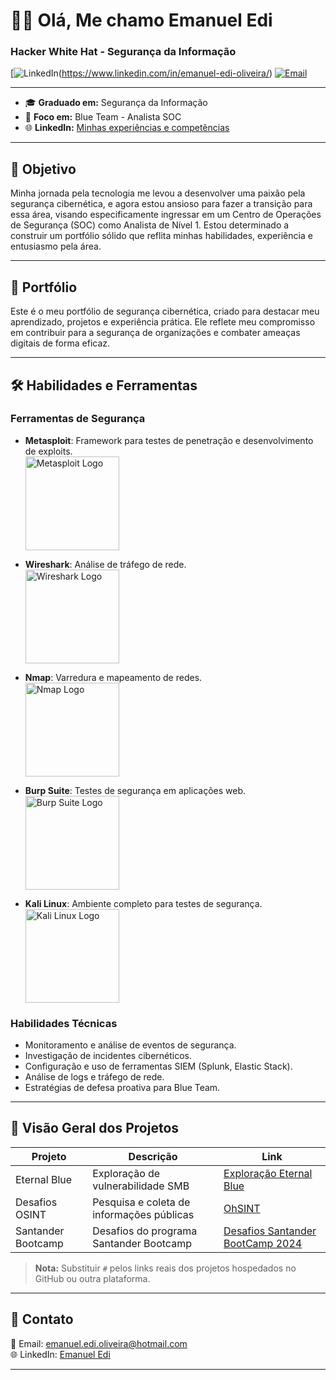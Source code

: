 # 👨‍💻 Olá, Me chamo Emanuel Edi

### Hacker White Hat - Segurança da Informação

[![LinkedIn](https://img.shields.io/badge/LinkedIn-000?style=for-the-badge&logo=linkedin&logoColor=white)(https://www.linkedin.com/in/emanuel-edi-oliveira/)
[![Email](https://img.shields.io/badge/Email-000?style=for-the-badge&logo=microsoft-outlook&logoColor=white)](mailto:emanuel.edi.oliveira@hotmail.com)

---

- 🎓 **Graduado em:** Segurança da Informação
- 🎯 **Foco em:** Blue Team - Analista SOC
- 🌐 **LinkedIn:** [Minhas experiências e competências](https://www.linkedin.com/in/emanuel-edi/)

---

## 🎯 Objetivo

Minha jornada pela tecnologia me levou a desenvolver uma paixão pela segurança cibernética, e agora estou ansioso para fazer a transição para essa área, visando especificamente ingressar em um Centro de Operações de Segurança (SOC) como Analista de Nível 1. Estou determinado a construir um portfólio sólido que reflita minhas habilidades, experiência e entusiasmo pela área.

---

## 🌟 Portfólio

Este é o meu portfólio de segurança cibernética, criado para destacar meu aprendizado, projetos e experiência prática. Ele reflete meu compromisso em contribuir para a segurança de organizações e combater ameaças digitais de forma eficaz.

---

## 🛠️ Habilidades e Ferramentas

### Ferramentas de Segurança

- **Metasploit**: Framework para testes de penetração e desenvolvimento de exploits.  
  <img src="https://upload.wikimedia.org/wikipedia/commons/3/30/Metasploit_logo_and_wordmark.png" alt="Metasploit Logo" width="150">

- **Wireshark**: Análise de tráfego de rede.  
  <img src="https://upload.wikimedia.org/wikipedia/commons/d/d2/Wireshark_icon.svg" alt="Wireshark Logo" width="150">

- **Nmap**: Varredura e mapeamento de redes.  
  <img src="https://upload.wikimedia.org/wikipedia/commons/4/45/Nmap_logo_small.png" alt="Nmap Logo" width="150">

- **Burp Suite**: Testes de segurança em aplicações web.  
  <img src="https://portswigger-cdn.net/burp/releases/v2023.8.1/community-logo.png" alt="Burp Suite Logo" width="150">

- **Kali Linux**: Ambiente completo para testes de segurança.  
  <img src="https://upload.wikimedia.org/wikipedia/commons/2/2d/Kali-dragon-icon.svg" alt="Kali Linux Logo" width="150">

### Habilidades Técnicas

- Monitoramento e análise de eventos de segurança.
- Investigação de incidentes cibernéticos.
- Configuração e uso de ferramentas SIEM (Splunk, Elastic Stack).
- Análise de logs e tráfego de rede.
- Estratégias de defesa proativa para Blue Team.

---

## 📂 Visão Geral dos Projetos

| **Projeto**       | **Descrição**                                 | **Link**                            |
|--------------------|---------------------------------------------|------------------------------------|
| Eternal Blue       | Exploração de vulnerabilidade SMB          | [Exploração Eternal Blue](#)       |
| Desafios OSINT     | Pesquisa e coleta de informações públicas  | [OhSINT](#)                        |
| Santander Bootcamp | Desafios do programa Santander Bootcamp    | [Desafios Santander BootCamp 2024](#) |

> **Nota:** Substituir `#` pelos links reais dos projetos hospedados no GitHub ou outra plataforma.

---

## 📌 Contato

📧 Email: [emanuel.edi.oliveira@hotmail.com](mailto:emanuel.edi.oliveira@hotmail.com)  
🌐 LinkedIn: [Emanuel Edi](https://www.linkedin.com/in/emanuel-edi-oliveira/)

---

